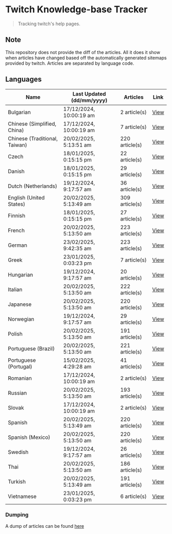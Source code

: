 # Twitch Knowledge-base Tracker
> Tracking twitch's help pages. 

## Note
This repository does not provide the diff of the articles. All it does it show when articles have changed based
off the automatically generated sitemaps provided by twitch. Articles are separated by language code.

## Languages

| Name                          | Last Updated (dd/mm/yyyy) | Articles       | Link                   |
|-------------------------------|---------------------------|----------------|------------------------|
| Bulgarian                     | 17/12/2024, 10:00:19 am   | 2 article(s)   | [View](docs/bg.md)     |
| Chinese (Simplified, China)   | 17/12/2024, 10:00:19 am   | 7 article(s)   | [View](docs/zh_CN.md)  |
| Chinese (Traditional, Taiwan) | 20/02/2025, 5:13:51 am    | 220 article(s) | [View](docs/zh_TW.md)  |
| Czech                         | 18/01/2025, 0:15:15 pm    | 22 article(s)  | [View](docs/cs.md)     |
| Danish                        | 18/01/2025, 0:15:15 pm    | 29 article(s)  | [View](docs/da.md)     |
| Dutch (Netherlands)           | 19/12/2024, 9:17:57 am    | 36 article(s)  | [View](docs/nl_NL.md)  |
| English (United States)       | 20/02/2025, 5:13:49 am    | 309 article(s) | [View](docs/en_US.md)  |
| Finnish                       | 18/01/2025, 0:15:15 pm    | 27 article(s)  | [View](docs/fi.md)     |
| French                        | 20/02/2025, 5:13:50 am    | 223 article(s) | [View](docs/fr.md)     |
| German                        | 23/02/2025, 9:42:35 am    | 223 article(s) | [View](docs/de.md)     |
| Greek                         | 23/01/2025, 0:03:23 pm    | 7 article(s)   | [View](docs/el.md)     |
| Hungarian                     | 19/12/2024, 9:17:57 am    | 20 article(s)  | [View](docs/hu.md)     |
| Italian                       | 20/02/2025, 5:13:50 am    | 222 article(s) | [View](docs/it.md)     |
| Japanese                      | 20/02/2025, 5:13:50 am    | 220 article(s) | [View](docs/ja.md)     |
| Norwegian                     | 19/12/2024, 9:17:57 am    | 29 article(s)  | [View](docs/no.md)     |
| Polish                        | 20/02/2025, 5:13:50 am    | 191 article(s) | [View](docs/pl.md)     |
| Portuguese (Brazil)           | 20/02/2025, 5:13:50 am    | 221 article(s) | [View](docs/pt_BR.md)  |
| Portuguese (Portugal)         | 15/02/2025, 4:29:28 am    | 41 article(s)  | [View](docs/pt_PT.md)  |
| Romanian                      | 17/12/2024, 10:00:19 am   | 2 article(s)   | [View](docs/ro.md)     |
| Russian                       | 20/02/2025, 5:13:50 am    | 193 article(s) | [View](docs/ru.md)     |
| Slovak                        | 17/12/2024, 10:00:19 am   | 2 article(s)   | [View](docs/sk.md)     |
| Spanish                       | 20/02/2025, 5:13:49 am    | 220 article(s) | [View](docs/es.md)     |
| Spanish (Mexico)              | 20/02/2025, 5:13:50 am    | 220 article(s) | [View](docs/es_MX.md)  |
| Swedish                       | 19/12/2024, 9:17:57 am    | 26 article(s)  | [View](docs/sv.md)     |
| Thai                          | 20/02/2025, 5:13:50 am    | 186 article(s) | [View](docs/th.md)     |
| Turkish                       | 20/02/2025, 5:13:49 am    | 191 article(s) | [View](docs/tr.md)     |
| Vietnamese                    | 23/01/2025, 0:03:23 pm    | 6 article(s)   | [View](docs/vi.md)     |

### Dumping
A dump of articles can be found [here](docs/RAW.md)